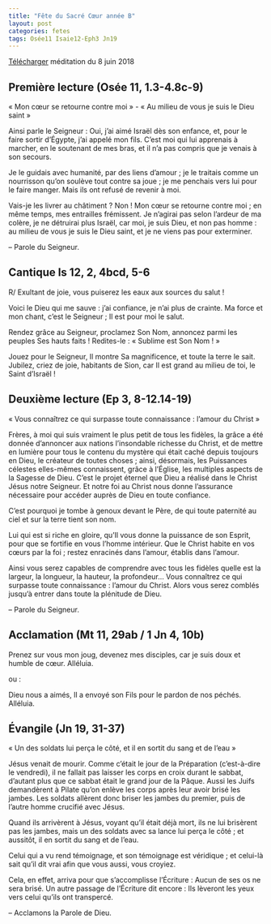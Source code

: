 ```yaml
---
title: "Fête du Sacré Cœur année B"
layout: post
categories: fetes
tags: Osée11 Isaie12-Eph3 Jn19
---
```


[Télécharger]({{site.baseurl}}pj/2018-06-08_Messe_du_vendredi_8_juin_2018_Le_Sacre_Coeur.pdf) méditation du 8 juin 2018

## Première lecture (Osée 11, 1.3-4.8c-9)
« Mon cœur se retourne contre moi » - « Au milieu de vous je suis le Dieu saint »

Ainsi parle le Seigneur :
Oui, j’ai aimé Israël dès son enfance, et, pour le faire sortir d’Égypte, j’ai appelé mon fils.
C’est moi qui lui apprenais à marcher, en le soutenant de mes bras,
et il n’a pas compris que je venais à son secours.

Je le guidais avec humanité, par des liens d’amour ;
je le traitais comme un nourrisson qu’on soulève tout contre sa joue ;
je me penchais vers lui pour le faire manger.
Mais ils ont refusé de revenir à moi.

Vais-je les livrer au châtiment ?
Non ! Mon cœur se retourne contre moi ; en même temps, mes entrailles frémissent.
Je n’agirai pas selon l’ardeur de ma colère, je ne détruirai plus Israël,
car moi, je suis Dieu, et non pas homme :
au milieu de vous je suis le Dieu saint, et je ne viens pas pour exterminer.

– Parole du Seigneur.

## Cantique Is 12, 2, 4bcd, 5-6
R/ Exultant de joie, vous puiserez les eaux aux sources du salut !

Voici le Dieu qui me sauve :
j’ai confiance, je n’ai plus de crainte.
Ma force et mon chant, c’est le Seigneur ;
Il est pour moi le salut.

Rendez grâce au Seigneur,
proclamez Son Nom,
annoncez parmi les peuples Ses hauts faits !
Redites-le : « Sublime est Son Nom ! »

Jouez pour le Seigneur, Il montre Sa magnificence,
et toute la terre le sait.
Jubilez, criez de joie, habitants de Sion,
car Il est grand au milieu de toi, le Saint d’Israël !

## Deuxième lecture (Ep 3, 8-12.14-19)
« Vous connaîtrez ce qui surpasse toute connaissance : l’amour du Christ »

Frères, à moi qui suis vraiment le plus petit de tous les fidèles,
la grâce a été donnée d’annoncer aux nations l’insondable richesse du Christ,
et de mettre en lumière pour tous le contenu du mystère
qui était caché depuis toujours en Dieu, le créateur de toutes choses ;
ainsi, désormais, les Puissances célestes elles-mêmes connaissent, grâce à l’Église,
les multiples aspects de la Sagesse de Dieu.
C’est le projet éternel que Dieu a réalisé dans le Christ Jésus notre Seigneur.
Et notre foi au Christ nous donne l’assurance nécessaire pour accéder auprès de Dieu en toute confiance.

C’est pourquoi je tombe à genoux devant le Père,
de qui toute paternité au ciel et sur la terre tient son nom.

Lui qui est si riche en gloire, qu’Il vous donne la puissance de son Esprit,
pour que se fortifie en vous l’homme intérieur.
Que le Christ habite en vos cœurs par la foi ; restez enracinés dans l’amour, établis dans l’amour.

Ainsi vous serez capables de comprendre avec tous les fidèles
quelle est la largeur, la longueur, la hauteur, la profondeur…
Vous connaîtrez ce qui surpasse toute connaissance : l’amour du Christ.
Alors vous serez comblés jusqu’à entrer dans toute la plénitude de Dieu.

– Parole du Seigneur.

## Acclamation (Mt 11, 29ab / 1 Jn 4, 10b)

Prenez sur vous mon joug, devenez mes disciples,
car je suis doux et humble de cœur.
Alléluia.

ou :

Dieu nous a aimés,
Il a envoyé son Fils pour le pardon de nos péchés.
Alléluia.

## Évangile (Jn 19, 31-37)
« Un des soldats lui perça le côté, et il en sortit du sang et de l’eau »

Jésus venait de mourir.
Comme c’était le jour de la Préparation (c’est-à-dire le vendredi),
il ne fallait pas laisser les corps en croix durant le sabbat,
d’autant plus que ce sabbat était le grand jour de la Pâque.
Aussi les Juifs demandèrent à Pilate qu’on enlève les corps après leur avoir brisé les jambes.
Les soldats allèrent donc briser les jambes du premier, puis de l’autre homme crucifié avec Jésus.

Quand ils arrivèrent à Jésus, voyant qu’il était déjà mort, ils ne lui brisèrent pas les jambes,
mais un des soldats avec sa lance lui perça le côté ; et aussitôt, il en sortit du sang et de l’eau.

Celui qui a vu rend témoignage, et son témoignage est véridique ;
et celui-là sait qu’il dit vrai afin que vous aussi, vous croyiez.

Cela, en effet, arriva pour que s’accomplisse l’Écriture :
Aucun de ses os ne sera brisé.
Un autre passage de l’Écriture dit encore :
Ils lèveront les yeux vers celui qu’ils ont transpercé.

– Acclamons la Parole de Dieu.
